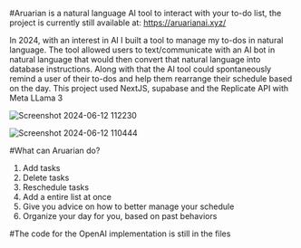 #Aruarian is a natural language AI tool to interact with your to-do list, the project is currently still available at: https://aruarianai.xyz/

In 2024, with an interest in AI I built a tool to manage my to-dos in natural language. The tool allowed users to text/communicate with an AI bot in natural language that would then convert that natural language into database instructions. Along with that the AI tool could spontaneously remind a user of their to-dos and help them rearrange their schedule based on the day. This project used NextJS, supabase and the Replicate API with Meta LLama 3 

![Screenshot 2024-06-12 112230](https://github.com/user-attachments/assets/3e95f0c3-5bb6-4a55-8f5e-32f77f382bf1)


![Screenshot 2024-06-12 110444](https://github.com/user-attachments/assets/e4615827-cbce-418d-aee9-5e3d3793cc38)

#What can Aruarian do? 
1. Add tasks
2. Delete tasks
3. Reschedule tasks
4. Add a entire list at once
5. Give you advice on how to better manage your schedule
6. Organize your day for you, based on past behaviors

#The code for the OpenAI implementation is still in the files

